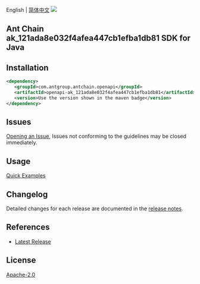 English | [简体中文](README-CN.md)
![](https://aliyunsdk-pages.alicdn.com/icons/AlibabaCloud.svg)

## Ant Chain ak_121ada8e032f4afea447cb1efba1db81 SDK for Java

## Installation

```xml
<dependency>
   <groupId>com.antgroup.antchain.openapi</groupId>
   <artifactId>openapi-ak_121ada8e032f4afea447cb1efba1db81</artifactId>
   <version>Use the version shown in the maven badge</version>
</dependency>
```

## Issues
[Opening an Issue](https://github.com/alipay/antchain-openapi-prod-sdk/issues/new), Issues not conforming to the guidelines may be closed immediately.

## Usage
[Quick Examples](https://github.com/alipay/antchain-openapi-prod-sdk/blob/master/docs/0-Examples-EN.md#quick-examples)

## Changelog
Detailed changes for each release are documented in the [release notes](./ChangeLog.txt).

## References
* [Latest Release](https://github.com/alipay/antchain-openapi-prod-sdk/)

## License
[Apache-2.0](http://www.apache.org/licenses/LICENSE-2.0)
